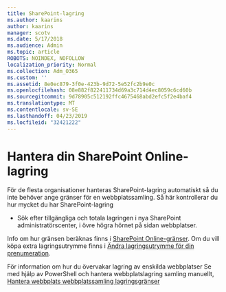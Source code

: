 ```yaml
---
title: SharePoint-lagring
ms.author: kaarins
author: kaarins
manager: scotv
ms.date: 5/17/2018
ms.audience: Admin
ms.topic: article
ROBOTS: NOINDEX, NOFOLLOW
localization_priority: Normal
ms.collection: Adm_O365
ms.custom: ''
ms.assetid: 8e0ec879-3f0e-423b-9d72-5e52fc2b9e0c
ms.openlocfilehash: 08e882f822411734d69a3c714d4ec8059c6cd60b
ms.sourcegitcommit: 9d78905c512192ffc4675468abd2efc5f2e4baf4
ms.translationtype: MT
ms.contentlocale: sv-SE
ms.lasthandoff: 04/23/2019
ms.locfileid: "32421222"
---
```

# <a name="manage-your-sharepoint-online-storage"></a>Hantera din SharePoint Online-lagring

För de flesta organisationer hanteras SharePoint-lagring automatiskt så du inte behöver ange gränser för en webbplatssamling. Så här kontrollerar du hur mycket du har SharePoint-lagring
  
- Sök efter tillgängliga och totala lagringen i nya SharePoint administratörscenter, i övre högra hörnet på sidan webbplatser.
    
Info om hur gränsen beräknas finns i [SharePoint Online-gränser](https://go.microsoft.com/fwlink/p/?LinkID=856113). Om du vill köpa extra lagringsutrymme finns i [Ändra lagringsutrymme för din prenumeration](https://go.microsoft.com/fwlink/?linkid=866428).
  
För information om hur du övervakar lagring av enskilda webbplatser Se med hjälp av PowerShell och hantera webbplatslagring samling manuellt, [Hantera webbplats webbplatssamling lagringsgränser](https://go.microsoft.com/fwlink/?linkid=867833)
  

